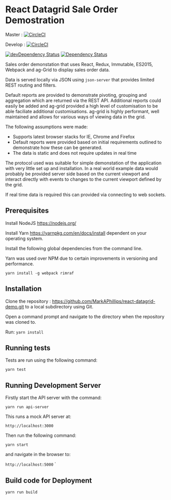 # React Datagrid Sale Order Demostration 

Master : [![CircleCI](https://circleci.com/gh/MarkAPhillips/react-datagrid-demo/tree/master.svg?style=svg)](https://circleci.com/gh/MarkAPhillips/react-datagrid-demo/tree/master)

Develop : [![CircleCI](https://circleci.com/gh/MarkAPhillips/react-datagrid-demo/tree/develop.svg?style=svg)](https://circleci.com/gh/MarkAPhillips/react-datagrid-demo/tree/develop)

[![devDependency Status](https://david-dm.org/MarkAPhillips/react-datagrid-demo/dev-status.svg)](https://david-dm.org/MarkAPhillips/react-datagrid-demo=devDependencies)
[![Dependency Status](https://david-dm.org/MarkAPhillips/react-datagrid-demo.svg)](https://david-dm.org/MarkAPhillips/react-datagrid-demo)

Sales order demonstation that uses React, Redux, Immutable, ES2015, Webpack and ag-Grid to display
sales order data.

Data is served locally via JSON using `json-server` that provides limited REST routing and filters.

Default reports are provided to demonstrate pivoting, grouping and aggregation which are returned via the REST API.
Additional reports could easily be added and ag-grid provided a high level of customisation to be able faciliate additional 
customisations. ag-grid is highly performant, well maintained and allows for various ways of viewing data in the grid.

The following assumptions were made:

* Supports latest browser stacks for IE, Chrome and Firefox
* Default reports were provided based on initial requirements outlined to demonstrate how these can be generated.
* The data is static and does not require updates in real time

The protocol used was suitable for simple demonstation of the application with very little set up and installation.
In a real world example data would probably be provided server side based on the current viewport and interact directly
with events to changes to the current viewport defined by the grid.

If real time data is required this can provided via connecting to web sockets. 

## Prerequisites



Install NodeJS  https://nodejs.org/

Install Yarn https://yarnpkg.com/en/docs/install dependent on your operating system.

Install the following global dependencies from the command line.

Yarn was used over NPM due to certain improvements in versioning and performance.

`yarn install -g webpack rimraf`

## Installation

Clone the repository : https://github.com/MarkAPhillips/react-datagrid-demo.git
to a local subdirectory using Git.

Open a command prompt and navigate to the directory when the repository was cloned to.

Run: 
`yarn install`

## Running tests
 
Tests are run using the following command:

`yarn test`

## Running Development Server

Firstly start the API server with the command: 

`yarn run api-server`

This runs a mock API server at:

`http://localhost:3000`

Then run the following command:

`yarn start`

and navigate in the browser to:

`http://localhost:5000`
`
## Build code for Deployment

`yarn run build`
